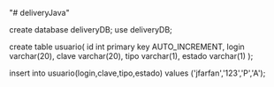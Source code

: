"# deliveryJava" 

create database deliveryDB;
use deliveryDB;

create table usuario(
 id int primary key AUTO_INCREMENT,
 login varchar(20),
 clave varchar(20),
 tipo varchar(1),
 estado varchar(1)
);

insert into usuario(login,clave,tipo,estado) 
values ('jfarfan','123','P','A');
